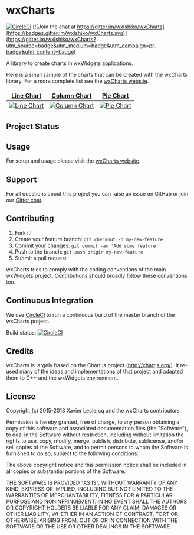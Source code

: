 # wxCharts

[![CircleCI](https://circleci.com/gh/wxIshiko/wxCharts.svg?style=svg)](https://circleci.com/gh/wxIshiko/wxCharts) [![Join the chat at https://gitter.im/wxIshiko/wxCharts](https://badges.gitter.im/wxIshiko/wxCharts.svg)](https://gitter.im/wxIshiko/wxCharts?utm_source=badge&utm_medium=badge&utm_campaign=pr-badge&utm_content=badge)

A library to create charts in wxWidgets applications.

Here is a small sample of the charts that can be created with the wxCharts library. For a more complete list see the 
[wxCharts website](http://www.wxishiko.com/wxCharts).

| [Line Chart](http://www.wxishiko.com/wxCharts/linechart.html) | [Column Chart](http://www.wxishiko.com/wxCharts/columnchart.html) | [Pie Chart](http://www.wxishiko.com/wxCharts/piechart.html) |
| --- | --- | --- |
| [![Line Chart](http://www.wxishiko.com/images/linechart1.png)](http://www.wxishiko.com/wxCharts/linechart.html) | [![Column Chart](http://www.wxishiko.com/images/columnchart1.png)](http://www.wxishiko.com/wxCharts/columnchart.html) | [![Pie Chart](http://www.wxishiko.com/images/piechart1.png)](http://www.wxishiko.com/wxCharts/piechart.html) |

## Project Status

## Usage

For setup and usage please visit the [wxCharts website](http://www.wxishiko.com/wxCharts/).

## Support

For all questions about this project you can raise an issue on GitHub or join our [Gitter chat](https://gitter.im/wxIshiko/wxCharts?utm_source=badge&utm_medium=badge&utm_campaign=pr-badge&utm_content=badge).

## Contributing

1. Fork it!
2. Create your feature branch: `git checkout -b my-new-feature`
3. Commit your changes: `git commit -am 'Add some feature'`
4. Push to the branch: `git push origin my-new-feature`
5. Submit a pull request

wxCharts tries to comply with the coding conventions of the main
wxWidgets project. Contributions should broadly follow these 
conventions too.

## Continuous Integration

We use [CircleCI](https://circleci.com/) to run a continuous build of the master branch of the wxCharts project.

Build status: [![CircleCI](https://circleci.com/gh/wxIshiko/wxCharts.svg?style=svg)](https://circleci.com/gh/wxIshiko/wxCharts)

## Credits

wxCharts is largely based on the Chart.js project (http://chartjs.org/).
It re-used many of the ideas and implementations of that project and
adapted them to C++ and the wxWidgets environment.

## License

Copyright (c) 2015-2018 Xavier Leclercq and the wxCharts contributors

Permission is hereby granted, free of charge, to any person obtaining a
copy of this software and associated documentation files (the "Software"),
to deal in the Software without restriction, including without limitation
the rights to use, copy, modify, merge, publish, distribute, sublicense,
and/or sell copies of the Software, and to permit persons to whom the
Software is furnished to do so, subject to the following conditions:

The above copyright notice and this permission notice shall be included in
all copies or substantial portions of the Software.

THE SOFTWARE IS PROVIDED "AS IS", WITHOUT WARRANTY OF ANY KIND, EXPRESS OR
IMPLIED, INCLUDING BUT NOT LIMITED TO THE WARRANTIES OF MERCHANTABILITY,
FITNESS FOR A PARTICULAR PURPOSE AND NONINFRINGEMENT. IN NO EVENT SHALL
THE AUTHORS OR COPYRIGHT HOLDERS BE LIABLE FOR ANY CLAIM, DAMAGES OR OTHER
LIABILITY, WHETHER IN AN ACTION OF CONTRACT, TORT OR OTHERWISE, ARISING
FROM, OUT OF OR IN CONNECTION WITH THE SOFTWARE OR THE USE OR OTHER DEALINGS
IN THE SOFTWARE.
